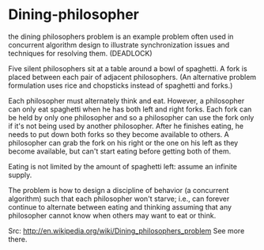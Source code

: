# Dining-philosopher

the dining philosophers problem is an example problem often used in concurrent algorithm design to illustrate synchronization issues and techniques for resolving them.
(DEADLOCK)

Five silent philosophers sit at a table around a bowl of spaghetti. A fork is placed between each pair of adjacent philosophers. (An alternative problem formulation uses rice and chopsticks instead of spaghetti and forks.)

Each philosopher must alternately think and eat. However, a philosopher can only eat spaghetti when he has both left and right forks. Each fork can be held by only one philosopher and so a philosopher can use the fork only if it's not being used by another philosopher. After he finishes eating, he needs to put down both forks so they become available to others. A philosopher can grab the fork on his right or the one on his left as they become available, but can't start eating before getting both of them.

Eating is not limited by the amount of spaghetti left: assume an infinite supply.

The problem is how to design a discipline of behavior (a concurrent algorithm) such that each philosopher won't starve; i.e., can forever continue to alternate between eating and thinking assuming that any philosopher cannot know when others may want to eat or think.

Src: http://en.wikipedia.org/wiki/Dining_philosophers_problem See more there.



